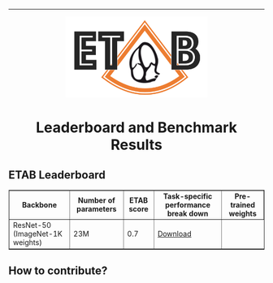 ---------------

<p align="center">
  <img width="280" height="160" src="assets/etab_logo.png" />
</p>

<h1 align="center">
    <b> Leaderboard and Benchmark Results </b>
</h1>

## ETAB Leaderboard

<div align="center">
<table border="1">
 <tr>
  <td> <b> <div align="center"> Backbone                             </div> </b> </td>
  <td> <b> <div align="center"> Number of parameters                 </div> </b> </td>
  <td> <b> <div align="center"> ETAB score                           </div> </b> </td>
  <td> <b> <div align="center"> Task-specific performance break down </div> </b> </td>
  <td> <b> <div align="center"> Pre-trained weights                  </div> </b> </td>
 </tr>
 <tr>
  <td> ResNet-50 (ImageNet-1K weights) </td>
  <td> 23M </td>
  <td> 0.7 </td>
  <td> <a href="https://pytorch.org/vision/main/models/generated/torchvision.models.resnet50.html">Download</a> </td> 
 </tr> 
</table>
</div>

## How to contribute?
